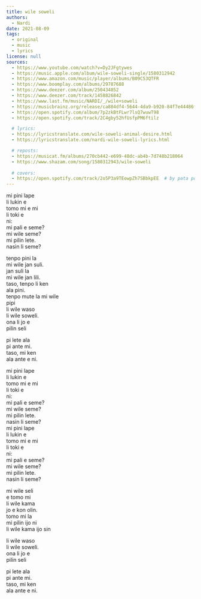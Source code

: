 ```yaml
---
title: wile soweli
authors:
  - Nardi
date: 2021-08-09
tags:
  - original
  - music
  - lyrics
license: null
sources:
  - https://www.youtube.com/watch?v=Dy2JFgtywes
  - https://music.apple.com/album/wile-soweli-single/1580312942
  - https://www.amazon.com/music/player/albums/B09C53QTFR
  - https://www.boomplay.com/albums/29787688
  - https://www.deezer.com/album/250434852
  - https://www.deezer.com/track/1458826842
  - https://www.last.fm/music/NARDI/_/wile+soweli
  - https://musicbrainz.org/release/ca884df4-5644-4da9-b920-84f7e44486f0
  - https://open.spotify.com/album/7p2zkBtFLwr7lsQ7wuwT98
  - https://open.spotify.com/track/2C4gby52hfUsfpPM6ftilz

  # lyrics:
  - https://lyricstranslate.com/wile-soweli-animal-desire.html
  - https://lyricstranslate.com/nardi-wile-soweli-lyrics.html

  # reposts:
  - https://musicat.fm/albums/270cb442-e699-48dc-ab4b-7d748b218064
  - https://www.shazam.com/song/1580312943/wile-soweli
  
  # covers:
  - https://open.spotify.com/track/2o5P3a9TEowpZh7SBbkpEE  # by pata powe
---
```


mi pini lape  \
li lukin e  \
tomo mi e mi  \
li toki e   \
ni:  \
mi pali e seme?  \
mi wile seme?  \
mi pilin lete.  \
nasin li seme?

tenpo pini la  \
mi wile jan suli.  \
jan suli la   \
mi wile jan lili.  \
taso, tenpo li ken   \
ala pini.  \
tenpo mute la mi wile  \
pipi  \
li wile waso  \
li wile soweli.  \
ona li jo e  \
pilin seli

pi lete ala  \
pi ante mi.  \
taso, mi ken  \
ala ante e ni.

mi pini lape  \
li lukin e  \
tomo mi e mi  \
li toki e   \
ni:  \
mi pali e seme?  \
mi wile seme?  \
mi pilin lete.  \
nasin li seme?  \
mi pini lape  \
li lukin e  \
tomo mi e mi  \
li toki e   \
ni:  \
mi pali e seme?  \
mi wile seme?  \
mi pilin lete.  \
nasin li seme?

mi wile seli  \
e tomo mi  \
li wile kama   \
jo e kon olin.  \
tomo mi la  \
mi pilin ijo ni  \
li wile kama ijo sin

li wile waso  \
li wile soweli.  \
ona li jo e  \
pilin seli

pi lete ala  \
pi ante mi.  \
taso, mi ken   \
ala ante e ni.
